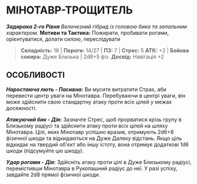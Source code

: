 ﻿# МІНОТАВР-ТРОЩИТЕЛЬ

***Задирака 2-го Рівня***
*Величезний гібрид із головою бика та запальним характером.*
**Мотиви та Тактика:** Пожирати, пробивати рогами, орієнтуватися, долати силою, переслідувати

> **Складність:** 16 | **Пороги:** 14/27 | **ПЗ:** 7 | **Стрес:** 5
> **АТК:** +2 | **Бойова сокира:** Дуже Близька | 2d8+5 фіз.
> **Досвід:** Навігація +2

## ОСОБЛИВОСТІ

***Наростаюча лють - Пасивна:*** Ви мусите витратити Страх, аби перевести центр уваги на Мінотавра. Перебуваючи в центрі уваги, він може здійснити свою стандартну атаку проти всіх цілей у межах досяжності.

***Атакуючий бик - Дія:*** Зазначте Стрес, щоб прорватися крізь групу в Близькому радіусі та здійснити атаку проти всіх цілей на шляху Мінотавра. Цілі, яких Мінотавр успішно вразив, отримують 2d6+8 фізичної шкоди та відкидаються на Дуже Далеку відстань. Якщо ціль відкидає на твердий об'єкт або іншу істоту, вона отримує додаткові 1d6 шкоди (підсумуйте цю шкоду).

***Удар рогами - Дія:*** Здійсніть атаку проти цілі в Дуже Близькому радіусі, перемістивши Мінотавра в Рукопашний радіус до неї. У разі успіху, завдайте 2d8 прямої фізичної шкоди.